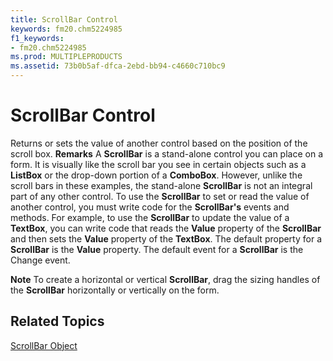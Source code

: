 ```yaml
---
title: ScrollBar Control
keywords: fm20.chm5224985
f1_keywords:
- fm20.chm5224985
ms.prod: MULTIPLEPRODUCTS
ms.assetid: 73b0b5af-dfca-2ebd-bb94-c4660c710bc9
---
```



# ScrollBar Control



Returns or sets the value of another control based on the position of the scroll box.
 **Remarks**
A  **ScrollBar** is a stand-alone control you can place on a form. It is visually like the scroll bar you see in certain objects such as a **ListBox** or the drop-down portion of a **ComboBox**. However, unlike the scroll bars in these examples, the stand-alone **ScrollBar** is not an integral part of any other control.
To use the  **ScrollBar** to set or read the value of another control, you must write code for the **ScrollBar's** events and methods. For example, to use the **ScrollBar** to update the value of a **TextBox**, you can write code that reads the **Value** property of the **ScrollBar** and then sets the **Value** property of the **TextBox**.
The default property for a  **ScrollBar** is the **Value** property.
The default event for a  **ScrollBar** is the Change event.

 **Note**  To create a horizontal or vertical  **ScrollBar**, drag the sizing handles of the **ScrollBar** horizontally or vertically on the form.


## Related Topics

[ScrollBar Object](http://msdn.microsoft.com/library/scrollbar-object-reference-outlook-forms-script%28Office.15%29.aspx)


